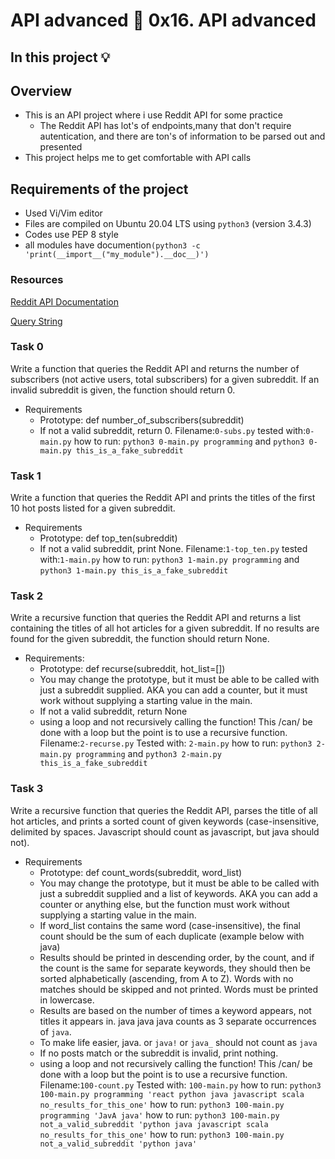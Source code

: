 # API advanced :page_with_curl: 0x16. API advanced
## In this project :bulb:
## Overview
- This is an API project where i use Reddit API for some practice
  - The Reddit API has lot's of endpoints,many that don't require autentication,
    and there are ton's of information to be parsed out and presented
- This project helps me to get comfortable with API calls
## Requirements of the project
- Used Vi/Vim editor
- Files are compiled on Ubuntu 20.04 LTS using `python3` (version 3.4.3)
- Codes use PEP 8 style
- all modules have documention`(python3 -c 'print(__import__("my_module").__doc__)')`

### Resources
[Reddit API Documentation](https://intranet.alxswe.com/rltoken/b-4nD6hwEeNYTwYl5yWNwA)

[Query String](https://intranet.alxswe.com/rltoken/luFn_zrgmAQ0OAO_PEI9bA)

### Task 0
Write a function that queries the Reddit API and returns the number of subscribers
(not active users, total subscribers) for a given subreddit. If an invalid subreddit is given,
the function should return 0.
- Requirements
   - Prototype: def number_of_subscribers(subreddit)
   - If not a valid subreddit, return 0.
Filename:`0-subs.py`
tested with:`0-main.py`
how to run: `python3 0-main.py programming` and `python3 0-main.py this_is_a_fake_subreddit`


### Task 1
Write a function that queries the Reddit API and prints the titles of the first 10 hot posts
listed for a given subreddit.
- Requirements
  - Prototype: def top_ten(subreddit)
  - If not a valid subreddit, print None.
Filename:`1-top_ten.py`
tested with:`1-main.py`
how to run: `python3 1-main.py programming` and `python3 1-main.py this_is_a_fake_subreddit`

### Task 2
Write a recursive function that queries the Reddit API and returns a list containing the
titles of all hot articles for a given subreddit. If no results are found for the given
subreddit, the function should return None.
- Requirements:
  - Prototype: def recurse(subreddit, hot_list=[])
  -  You may change the prototype, but it must be able to be called with just a subreddit supplied.
     AKA you can add a counter, but it must work without supplying a starting value in the main.
  - If not a valid subreddit, return None
  - using a loop and not recursively calling the function! This /can/ be done with a loop
  but the point is to use a recursive function.
Filename:`2-recurse.py`
Tested with: `2-main.py`
how to run: `python3 2-main.py programming` and `python3 2-main.py this_is_a_fake_subreddit`

### Task 3
Write a recursive function that queries the Reddit API, parses the title of all hot articles,
and prints a sorted count of given keywords (case-insensitive, delimited by spaces.
Javascript should count as javascript, but java should not).
- Requirements
  - Prototype: def count_words(subreddit, word_list)
  - You may change the prototype, but it must be able to be called with just a subreddit supplied
  and a list of keywords. AKA you can add a counter or anything else, but the function must work without
  supplying a starting value in the main.
  - If word_list contains the same word (case-insensitive), the final count should be the sum of each
  duplicate (example below with java)
  - Results should be printed in descending order, by the count, and if the count is the same for separate
  keywords, they should then be sorted alphabetically (ascending, from A to Z). Words with no matches should
  be skipped and not printed. Words must be printed in lowercase.
  - Results are based on the number of times a keyword appears, not titles it appears in. java java java counts
  as 3 separate occurrences of `java`.
  - To make life easier, java. or `java!` or `java_` should not count as `java`
  - If no posts match or the subreddit is invalid, print nothing.
  - using a loop and not recursively calling the function! This /can/ be done with a loop but the point
  is to use a recursive function.
Filename:`100-count.py`
Tested with: `100-main.py`
how to run: `python3 100-main.py programming 'react python java javascript scala no_results_for_this_one'`
how to run: `python3 100-main.py programming 'JavA java'`
how to run: `python3 100-main.py not_a_valid_subreddit 'python java javascript scala no_results_for_this_one'`
how to run: `python3 100-main.py not_a_valid_subreddit 'python java'`






